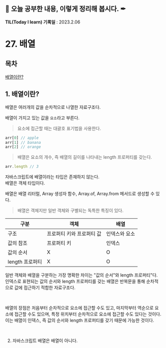 ## 📕 오늘 공부한 내용, 이렇게 정리해 봅시다. ✒

**TIL(Today I learn) 기록일** : 2023.2.06

# 27. 배열

## 목차

[배열이란?](#1-배열이란)


## 1. 배열이란?

배열은 여러개의 값을 순차적으로 나열한 자료구조다.   

배열이 가지고 있는 값을 `요소`라고 부른다.   
   
>요소에 접근할 때는 대괄호 표기법을 사용한다. 
```js
arr[0] // apple
arr[1] // banana
arr[2] // orange
```

>배열은 요소의 개수, 즉 배열의 길이를 나타내는 length 프로퍼티를 갖는다.
```js
arr.length // 3
```

   
   
자바스크립트에 배열이라는 타입은 존재하지 않는다.   
배열은 객체 타입이다.   
   
배열은 배열 리터럴, Array 생성자 함수, Array.of, Array.from 메서드로 생성할 수 있다.   
   
>배열은 객체지만 일반 객체와 구별되는 독특한 특징이 있다.     

|구분 | 객체 | 배열|
|-|-|-|
|구조 | 프로퍼티 키와 프로퍼티 값 | 인덱스와 요소 |
| 값의 참조 | 프로퍼티 키 | 인덱스 |
|값의 순서| X | O|
|length 프로퍼티 | X | O |

일반 객체와 배열을 구분하는 가장 명확한 차이는 "값의 순서"와 length 프로퍼티"다.     
인덱스로 표현되는 값의 순서와 length 프로퍼티를 갖는 배열은 반복문을 통해 순차적으로 값에 접근하기 적합한 자료구조다.  
   
     
 <br>
 
 배열의 장점은 처음부터 순차적으로 요소에 접근할 수도 있고, 마지막부터 역순으로 요소에 접근할 수도 있으며, 특정 위치부터 순차적으로 요소에 접근할 수도 있다는 것이다.   
 이는 배열이 인덱스, 즉 값의 순서와 length 프로퍼티를 갖기 때문에 가능한 것이다.   
 


<br>

2. 자바스크립트 배열은 배열이 아니다.

